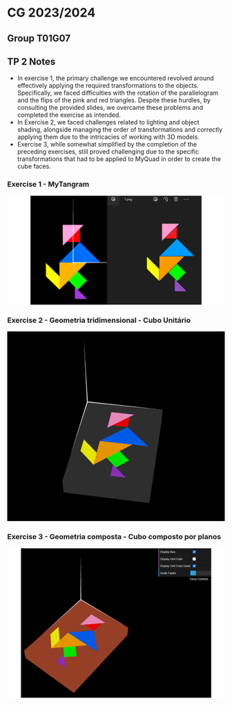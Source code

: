 # CG 2023/2024

## Group T01G07

## TP 2 Notes

- In exercise 1, the primary challenge we encountered revolved around effectively applying the required transformations to the objects. Specifically, we faced difficulties with the rotation of the parallelogram and the flips of the pink and red triangles. Despite these hurdles, by consulting the provided slides, we overcame these problems and completed the exercise as intended.
- In Exercise 2, we faced challenges related to lighting and object shading, alongside managing the order of transformations and correctly applying them due to the intricacies of working with 3D models.
- Exercise 3, while somewhat simplified by the completion of the preceding exercises, still proved challenging due to the specific transformations that had to be applied to MyQuad in order to create the cube faces.

### Exercise 1 - MyTangram
![Screenshot 1](screenshots/cg-t01g07-tp2-1.png)

### Exercise 2 - Geometria tridimensional - Cubo Unitário 
![Screenshot 1](screenshots/cg-t01g07-tp2-2.png)

### Exercise 3 - Geometria composta - Cubo composto por planos
![Screenshot 1](screenshots/cg-t01g07-tp2-3.png)
